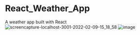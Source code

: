# React_Weather_App
A weather app built with React 
![screencapture-localhost-3001-2022-02-09-15_18_58](https://user-images.githubusercontent.com/83515305/153291903-9fa8ee87-df74-4cd6-b209-17942bb8eed5.png)
![image](https://user-images.githubusercontent.com/83515305/153292040-38e3ec5c-9281-4d55-8de1-cbfd4a2d55b0.png)
